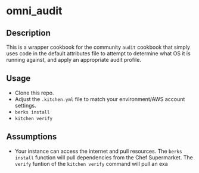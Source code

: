 # omni_audit

## Description
This is a wrapper cookbook for the community `audit` cookbook that simply uses code in the default attributes file to attempt to determine what OS it is running against, and apply an appropriate audit profile.

## Usage
- Clone this repo.
- Adjust the `.kitchen.yml` file to match your environment/AWS account settings.
- `berks install`
- `kitchen verify`

## Assumptions
- Your instance can access the internet and pull resources.  The `berks install` function will pull dependencies from the Chef Supermarket.  The `verify` funtion of the `kitchen verify` command will pull an exa
